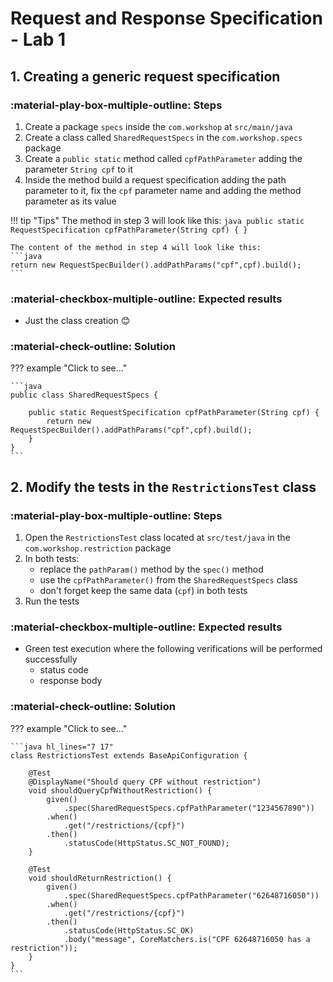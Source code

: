 # Request and Response Specification - Lab 1

## 1. Creating a generic request specification

### :material-play-box-multiple-outline: Steps

1. Create a package `specs` inside the `com.workshop` at `src/main/java`
2. Create a class called `SharedRequestSpecs` in the `com.workshop.specs` package
3. Create a `public static` method called `cpfPathParameter` adding the parameter `String cpf` to it
4. Inside the method build a request specification adding the path parameter to it, fix the `cpf` parameter name and adding the method parameter as its value

!!! tip "Tips"
    The method in step 3 will look like this:
    ```java
    public static RequestSpecification cpfPathParameter(String cpf) {
    }
    ```


    The content of the method in step 4 will look like this:
    ```java
    return new RequestSpecBuilder().addPathParams("cpf",cpf).build();
    ```

### :material-checkbox-multiple-outline: Expected results

- Just the class creation 😊

### :material-check-outline: Solution

??? example "Click to see..."

    ```java
    public class SharedRequestSpecs {

        public static RequestSpecification cpfPathParameter(String cpf) {
            return new RequestSpecBuilder().addPathParams("cpf",cpf).build();
        }
    }
    ```

## 2. Modify the tests in the `RestrictionsTest` class

### :material-play-box-multiple-outline: Steps

1. Open the `RestrictionsTest` class located at `src/test/java` in the `com.workshop.restriction` package
2. In both tests: 
     - replace the `pathParam()` method by the `spec()` method
     - use the `cpfPathParameter()` from the `SharedRequestSpecs` class
     - don't forget keep the same data (`cpf`) in both tests
3. Run the tests

### :material-checkbox-multiple-outline: Expected results

- Green test execution where the following verifications will be performed successfully
    - status code
    - response body

### :material-check-outline: Solution

??? example "Click to see..."

    ```java hl_lines="7 17"
    class RestrictionsTest extends BaseApiConfiguration {

        @Test
        @DisplayName("Should query CPF without restriction")
        void shouldQueryCpfWithoutRestriction() {
            given()
                .spec(SharedRequestSpecs.cpfPathParameter("1234567890"))
            .when()
                .get("/restrictions/{cpf}")
            .then()
                .statusCode(HttpStatus.SC_NOT_FOUND);
        }

        @Test
        void shouldReturnRestriction() {
            given()
                .spec(SharedRequestSpecs.cpfPathParameter("62648716050"))
            .when()
                .get("/restrictions/{cpf}")
            .then()
                .statusCode(HttpStatus.SC_OK)
                .body("message", CoreMatchers.is("CPF 62648716050 has a restriction"));
        }
    }
    ```
    